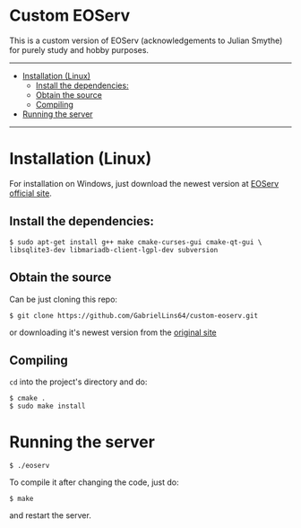 <h1>Custom EOServ</h1>

This is a custom version of EOServ (acknowledgements to Julian Smythe) for purely study and hobby purposes.

---

- [Installation (Linux)](#installation-linux)
  - [Install the dependencies:](#install-the-dependencies)
  - [Obtain the source](#obtain-the-source)
  - [Compiling](#compiling)
- [Running the server](#running-the-server)

---

# Installation (Linux)

For installation on Windows, just download the newest version at [EOServ official site](https://eoserv.net/download).

## Install the dependencies:

```
$ sudo apt-get install g++ make cmake-curses-gui cmake-qt-gui \
libsqlite3-dev libmariadb-client-lgpl-dev subversion
```

## Obtain the source

Can be just cloning this repo:

`$ git clone https://github.com/GabrielLins64/custom-eoserv.git`

or downloading it's newest version from the [original site](http://files.eoserv.net/snaps/)

## Compiling

`cd` into the project's directory and do:

```
$ cmake .
$ sudo make install
```

# Running the server

`$ ./eoserv`

To compile it after changing the code, just do:

`$ make`

and restart the server.
